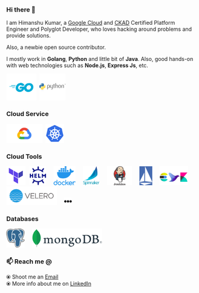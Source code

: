 ### Hi there 👋

<!--
**justsimplify/justsimplify** is a ✨ _special_ ✨ repository because its `README.md` (this file) appears on your GitHub profile.

Here are some ideas to get you started:

- 🔭 I’m currently working on ...
- 🌱 I’m currently learning ...
- 👯 I’m looking to collaborate on ...
- 🤔 I’m looking for help with ...
- 💬 Ask me about ...
- 📫 How to reach me: ...
- 😄 Pronouns: ...
- ⚡ Fun fact: ...
-->

I am Himanshu Kumar, a [Google Cloud](https://www.credential.net/22d3b90b-5caa-4ffd-9abd-4f0ecaee9e61) and [CKAD](https://ti-user-certificates.s3.amazonaws.com/e0df7fbf-a057-42af-8a1f-590912be5460/d04a8201-4573-4864-87fc-a2a07b5be851-himanshu-kumar-a4d0a049-c558-445d-87ae-4ca89df61688-certificate.pdf) Certified Platform Engineer and Polyglot Developer, who loves hacking around problems and provide solutions. 

Also, a newbie open source contributor.

I mostly work in **Golang**, **Python** and little bit of **Java**. Also, good hands-on with web technologies such as **Node.js**, **Express Js**, etc.

<p float="left">
<img src="https://raw.githubusercontent.com/justsimplify/justsimplify/master/assets/golang.png" height="70" title="Golang"/>&nbsp;
<img src="https://raw.githubusercontent.com/justsimplify/justsimplify/master/assets/python.png" height="70" title="Python"/>
</p>

### Cloud Service
<p float="left">
<img src="https://raw.githubusercontent.com/justsimplify/justsimplify/master/assets/google-cloud.png" height="50" title="Google Cloud Platform"/>&nbsp;
<img src="https://raw.githubusercontent.com/justsimplify/justsimplify/master/assets/k8s.png" height="50" title="Kubernetes"/>
</p>


### Cloud Tools
<p float="left">
<img src="https://raw.githubusercontent.com/justsimplify/justsimplify/master/assets/terraform.png" height="50" title="Terraform"/>&nbsp;&nbsp;
<img src="https://raw.githubusercontent.com/justsimplify/justsimplify/master/assets/helm.svg" height="50" title="Helm"/>&nbsp;&nbsp;&nbsp;&nbsp;
<img src="https://raw.githubusercontent.com/justsimplify/justsimplify/master/assets/docker.png" height="50" title="Docker"/>&nbsp;&nbsp;&nbsp;&nbsp;
<img src="https://raw.githubusercontent.com/justsimplify/justsimplify/master/assets/spinnaker.svg" height="50" title="Spinnaker"/>&nbsp;&nbsp;&nbsp;&nbsp;
<img src="https://raw.githubusercontent.com/justsimplify/justsimplify/master/assets/jenkins.png" height="50" title="Jenkins"/>&nbsp;&nbsp;&nbsp;&nbsp;
<img src="https://raw.githubusercontent.com/justsimplify/justsimplify/master/assets/istio.svg" height="50" title="Istio"/>&nbsp;&nbsp;&nbsp;&nbsp;
<img src="https://raw.githubusercontent.com/justsimplify/justsimplify/master/assets/efk.png" height="50" title="EFK Stack"/>&nbsp;&nbsp;&nbsp;&nbsp;
<img src="https://raw.githubusercontent.com/justsimplify/justsimplify/master/assets/velero.svg" height="50" title="Velero"/>&nbsp;&nbsp;&nbsp;&nbsp;
<img src="https://raw.githubusercontent.com/justsimplify/justsimplify/master/assets/more.png" height="20"/>
</p>


### Databases
<p float="left">
<img src="https://raw.githubusercontent.com/justsimplify/justsimplify/master/assets/pg.png" height="50" title="Postgres"/>&nbsp;&nbsp;&nbsp;&nbsp;
<img src="https://raw.githubusercontent.com/justsimplify/justsimplify/master/assets/mongo.png" height="50" title="MongoDB"/>
</p>

<!--- ![Stats's](https://github-readme-stats.vercel.app/api?username=justsimplify&count_private=true&show_icons=true) --->

### 📫 Reach me @
⦿ Shoot me an [Email](mailto:himanshu.kumar133@gmail.com)<br>
⦿ More info about me on [LinkedIn](https://www.linkedin.com/in/himanshu-kumar-57864196/)

